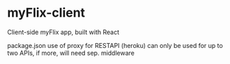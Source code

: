 # myFlix-client

Client-side myFlix app, built with React

package.json use of proxy for RESTAPI (heroku) can only be used for up to two APIs, if more, will need sep. middleware
